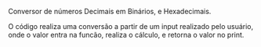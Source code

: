 Conversor de números Decimais em Binários, e Hexadecimais.

O código realiza uma conversão a partir de um input realizado pelo usuário, onde o valor entra na funcão, realiza o cálculo, e retorna o valor no print.
